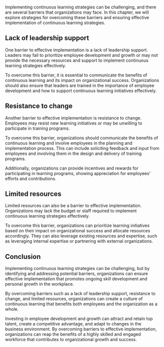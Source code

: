
Implementing continuous learning strategies can be challenging, and there are several barriers that organizations may face. In this chapter, we will explore strategies for overcoming these barriers and ensuring effective implementation of continuous learning strategies.

Lack of leadership support
--------------------------

One barrier to effective implementation is a lack of leadership support. Leaders may fail to prioritize employee development and growth or may not provide the necessary resources and support to implement continuous learning strategies effectively.

To overcome this barrier, it is essential to communicate the benefits of continuous learning and its impact on organizational success. Organizations should also ensure that leaders are trained in the importance of employee development and how to support continuous learning initiatives effectively.

Resistance to change
--------------------

Another barrier to effective implementation is resistance to change. Employees may resist new learning initiatives or may be unwilling to participate in training programs.

To overcome this barrier, organizations should communicate the benefits of continuous learning and involve employees in the planning and implementation process. This can include soliciting feedback and input from employees and involving them in the design and delivery of training programs.

Additionally, organizations can provide incentives and rewards for participating in learning programs, showing appreciation for employees' efforts and contributions.

Limited resources
-----------------

Limited resources can also be a barrier to effective implementation. Organizations may lack the budget or staff required to implement continuous learning strategies effectively.

To overcome this barrier, organizations can prioritize learning initiatives based on their impact on organizational success and allocate resources accordingly. They can also leverage existing resources and expertise, such as leveraging internal expertise or partnering with external organizations.

Conclusion
----------

Implementing continuous learning strategies can be challenging, but by identifying and addressing potential barriers, organizations can ensure effective implementation that promotes ongoing skill development and personal growth in the workplace.

By overcoming barriers such as a lack of leadership support, resistance to change, and limited resources, organizations can create a culture of continuous learning that benefits both employees and the organization as a whole.

Investing in employee development and growth can attract and retain top talent, create a competitive advantage, and adapt to changes in the business environment. By overcoming barriers to effective implementation, organizations can reap the benefits of a highly skilled and engaged workforce that contributes to organizational growth and success.

